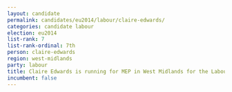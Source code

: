 ```yaml
---
layout: candidate
permalink: candidates/eu2014/labour/claire-edwards/
categories: candidate labour
election: eu2014
list-rank: 7
list-rank-ordinal: 7th
person: claire-edwards
region: west-midlands
party: labour
title: Claire Edwards is running for MEP in West Midlands for the Labour Party
incumbent: false
---
```

